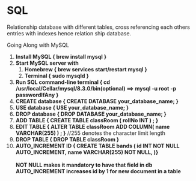 # SQL

Relationship database with different tables, cross referencing each others entries with indexes hence relation ship database.

Going Along with MySQL
<ol>
  
  <li>
    <b>Install MySQL { brew install mysql }</b>
  </li>
  
  <li>
    <b>Start MySQL server with 
    <ol>
      <li>Homebrew { brew services start/restart mysql }</b></li>
      <li><b>Terminal { sudo mysqld }</b></li>
    </ol>
  </li>
      
  <li>
    <b>Run SQL command-line terminal { cd /usr/local/Cellar/mysql/8.3.0/bin(optional) ==>  mysql -u root -p passwordIfAny }</b>
  </li>
      
  <li>
    <b>CREATE database { CREATE DATABASE your_database_name; }</b>
  </li>
      
  <li>
    <b>USE database { USE your_database_name; }</b>
  </li>
      
  <li>
    <b>DROP database { DROP DATABASE your_database_name; }</b>
  </li>
      
  <li>
    <b>ADD TABLE { CREATE TABLE classRoom (
      rollNo INT
    ) ; }</b>
  </li>
      
  <li>
    <b>EDIT TABLE { ALTER TABLE classRoom ADD COLUMN(
      name VARCHAR(255)
    ) ; }</b> //255 denotes the character limit length
  </li>
  
  <li>
    <b>DROP TABLE { DROP TABLE classRoom }</b>
  </li>

  <li>
    <b>
    AUTO_INCREMENT ID { CREATE TABLE bands (
    id INT NOT NULL AUTO_INCREMENT,
    name VARCHAR(255) NOT NULL,
    )}
    </b>
  </li>
  </br>
    <b>
      NOT NULL makes it mandatory to have that field in db
    </br>
      AUTO_INCREMENT increases id by 1 for new document in a table
    </b>
  </li>
  
</ol>
